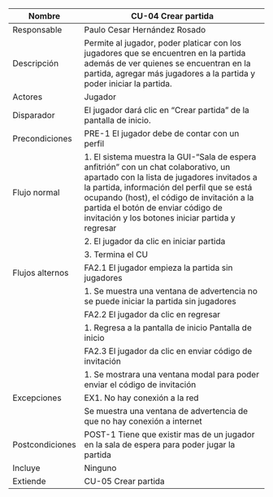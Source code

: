 ﻿| Nombre          | CU-04 Crear partida                                                                                                                                                                                                                                                                                                       |
|-----------------|---------------------------------------------------------------------------------------------------------------------------------------------------------------------------------------------------------------------------------------------------------------------------------------------------------------------------|
| Responsable     | Paulo Cesar Hernández Rosado                                                                                                                                                                                                                                                                                              |
| Descripción     | Permite al jugador, poder platicar con los jugadores que se encuentren en la partida además de ver quienes se encuentran en la partida, agregar más jugadores a la partida y poder iniciar la partida.                                                                                                                    |
| Actores         | Jugador                                                                                                                                                                                                                                                                                                                   |
| Disparador      | El jugador dará clic en “Crear partida” de la pantalla de inicio.                                                                                                                                                                                                                                                         |
| Precondiciones  | PRE-1 El jugador debe de contar con un perfil                                                                                                                                                                                                                                                                             |
| Flujo normal    | 1. El sistema muestra la GUI-“Sala de espera anfitrión” con un chat colaborativo, un apartado con la lista de jugadores invitados a la partida, información del perfil que se está ocupando (host), el código de invitación a la partida el botón de enviar código de invitación y los botones iniciar partida y regresar |
|                 | 2. El jugador da clic en iniciar partida                                                                                                                                                                                                                                                                                  |
|                 | 3. Termina el CU                                                                                                                                                                                                                                                                                                          |
| Flujos alternos | FA2.1 El jugador empieza la partida sin jugadores                                                                                                                                                                                                                                                                         |
|                 | 1. Se muestra una ventana de advertencia no se puede iniciar la partida sin jugadores                                                                                                                                                                                                                                     |
|                 | FA2.2 El jugador da clic en regresar                                                                                                                                                                                                                                                                                      |
|                 | 1. Regresa a la pantalla de inicio Pantalla de inicio                                                                                                                                                                                                                                                                     |
|                 | FA2.3 El jugador da clic en enviar código de invitación                                                                                                                                                                                                                                                                   |
|                 | 1. Se mostrara una ventana modal para poder enviar el código de invitación                                                                                                                                                                                                                                                |
| Excepciones     | EX1. No hay conexión a la red                                                                                                                                                                                                                                                                                             |
|                 | Se muestra una ventana de advertencia de que no hay conexión a internet                                                                                                                                                                                                                                                   |
| Postcondiciones | POST-1 Tiene que existir mas de un jugador en la sala de espera para poder jugar la partida                                                                                                                                                                                                                               |
| Incluye         | Ninguno                                                                                                                                                                                                                                                                                                                   |
| Extiende        | CU-05 Crear partida   